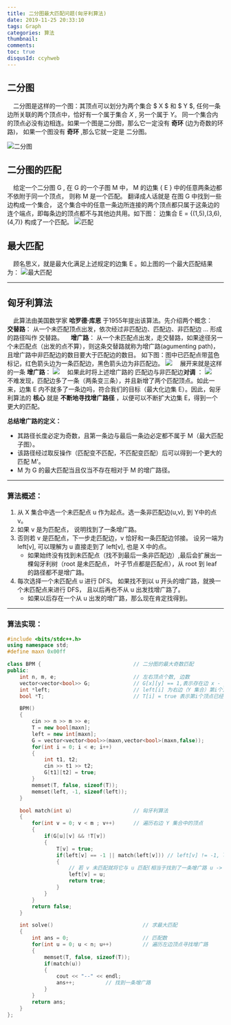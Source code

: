 ```yaml
---
title: 二分图最大匹配问题(匈牙利算法)
date: 2019-11-25 20:33:10
tags: Graph
categories: 算法 
thumbnail: 
comments: 
toc: true
disqusId: ccyhweb
---
```


## 二分图

&emsp;二分图是这样的一个图：其顶点可以划分为两个集合 $ X $ 和 $ Y $, 任何一条边所关联的两个顶点中，恰好有一个属于集合 $X$ , 另一个属于 $Y$。 同一个集合内的顶点必没有边相连。如果一个图是二分图，那么它一定没有 **奇环** (边为奇数的环路)， 如果一个图没有 **奇环** ,那么它就一定是 二分图。

<!-- more -->

![二分图](https://hexoblog-1257022783.cos.ap-chengdu.myqcloud.com/binaryGraph/bm.PNG#pic_center)

## 二分图的匹配

&emsp;给定一个二分图 G , 在 G 的一个子图 M 中， M 的边集 { E } 中的任意两条边都不依附于同一个顶点， 则称 M 是一个匹配。 翻译成人话就是 在图 G 中找到一些边构成一个集合， 这个集合中的任意一条边所连接的两个顶点都只属于这条边的连个端点，即每条边的顶点都不与其他边共用。如下图： 边集合 E = {(1,5),(3,6),(4,7)} 构成了一个匹配。
 ![匹配](https://hexoblog-1257022783.cos.ap-chengdu.myqcloud.com/binaryGraph/match.PNG#pic_center)

 ## 最大匹配

 &emsp;顾名思义，就是最大化满足上述规定的边集 E 。如上图的一个最大匹配结果为：
 ![最大匹配](https://hexoblog-1257022783.cos.ap-chengdu.myqcloud.com/binaryGraph/maxmatch.PNG#pic_center)
 
---

## 匈牙利算法
&emsp;此算法由美国数学家 **哈罗德·库恩** 于1955年提出该算法。先介绍两个概念：
&emsp;**交替路**： 从一个未匹配顶点出发，依次经过非匹配边、匹配边、非匹配边 ... 形成的路径叫作 交替路。
&emsp;**增广路**： 从一个未匹配点出发，走交替路，如果途径另一个未匹配点（出发的点不算），则这条交替路就称为增广路(agumenting path)，且增广路中非匹配边的数目要大于匹配边的数目。 如下图：图中已匹配点带蓝色标记，红色箭头边为一条匹配边，黑色箭头边为非匹配边。
![](https://hexoblog-1257022783.cos.ap-chengdu.myqcloud.com/binaryGraph/m.PNG#pic_center)
&emsp;展开来就是这样的一条 **增广路**：
![](https://hexoblog-1257022783.cos.ap-chengdu.myqcloud.com/binaryGraph/road.PNG#pic_center)
&emsp;如果此时将上述增广路的 匹配边与非匹配边**对调** ：
![](https://hexoblog-1257022783.cos.ap-chengdu.myqcloud.com/binaryGraph/nroad.PNG#pic_center)
&emsp;不难发现，匹配边多了一条（两条变三条），并且新增了两个匹配顶点。如此一来，边集 E 内不就多了一条边吗，符合我们的目标（最大化边集 E）。因此，匈牙利算法的 **核心** 就是 **不断地寻找增广路径** ，以便可以不断扩大边集 E，得到一个更大的匹配。

**总结增广路的定义：**
* 其路径长度必定为奇数，且第一条边与最后一条边必定都不属于 M（最大匹配子图）。
* 该路径经过取反操作（匹配变不匹配，不匹配变匹配）后可以得到一个更大的匹配 M'。
* M 为 G 的最大匹配当且仅当不存在相对于 M 的增广路径。

---

### 算法概述：
1. 从 X 集合中选一个未匹配点 u 作为起点。选一条非匹配边(u,v), 到 Y中的点 v。
2. 如果 v 是为匹配点， 说明找到了一条增广路。
3. 否则若 v 是匹配点，下一步走匹配边，v 恰好和一条匹配边邻接。 设另一端为 left[v], 可以理解为 u 直接走到了 left[v], 也是 X 中的点。
    * 如果始终没有找到未匹配点（找不到最后一条非匹配边）,最后会扩展出一棵匈牙利树（root 是未匹配点， 叶子节点都是匹配点），从 root 到 leaf 的路径都不是增广路。
4. 每次选择一个未匹配点 u 进行 DFS。 如果找不到以 u 开头的增广路，就换一个未匹配点来进行 DFS， 且以后再也不从 u 出发找增广路了。
    * 如果以后存在一个从 u 出发的增广路，那么现在肯定找得到。

---

### 算法实现：
```c++
#include <bits/stdc++.h>
using namespace std;
#define maxn 0x00ff

class BPM { 							 // 二分图的最大奇数匹配
public:
	int n, m, e;						 // 左右顶点个数, 边数
	vector<vector<bool>> G;	     		 // G[x][y] == 1,表示存在边 x - y
	int *left; 				  			 // left[i] 为右边（Y 集合）第i个顶点的匹配顶点编号
	bool *T;						 	 // T[i] = true 表示第i个顶点已经被标记已访问

	BPM() 
	{
		cin >> n >> m >> e;
		T = new bool[maxn];
		left = new int[maxn];
		G = vector<vector<bool>>(maxn,vector<bool>(maxn,false));
		for(int i = 0; i < e; i++)
		{
			int t1, t2;
			cin >> t1 >> t2;
			G[t1][t2] = true;
		}
		memset(T, false, sizeof(T));
		memset(left, -1, sizeof(left));
	}

	bool match(int u)					 // 匈牙利算法
	{
		for(int v = 0; v < m ; v++)		 // 遍历右边 Y 集合中的顶点
		{
			if(G[u][v] && !T[v])
			{
				T[v] = true;
				if(left[v] == -1 || match(left[v]))	// left[v] != -1, left[v] 是 v 的匹配边
				{
					// 若 v 未匹配就将它与 u 匹配(相当于找到了一条增广路 u -> v)，否则通过 v 的匹配点继续找未匹配点
					left[v] = u;
					return true;
				}
			}
		}
		return false;
	}

	int solve() 							// 求最大匹配
	{
		int ans = 0;			            // 匹配数
		for(int u = 0; u < n; u++) 			// 遍历左边顶点寻找增广路
		{
			memset(T, false, sizeof(T));
			if(match(u))
			{
				cout << "--" << endl; 
				ans++; 			// 找到一条增广路
			}
		}
		return ans;
	}
};
```

 